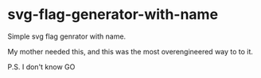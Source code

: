 # svg-flag-generator-with-name

Simple svg flag genrator with name.

My mother needed this, and this was the most overengineered way to to it.

P.S. I don't know GO
